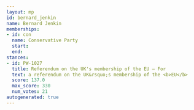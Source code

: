 ```yaml
---
layout: mp
id: bernard_jenkin
name: Bernard Jenkin
memberships:
- id: con
  name: Conservative Party
  start: 
  end: 
stances:
- id: PW-1027
  title: Referendum on the UK's membership of the EU — For
  text: a referendum on the UK&rsquo;s membership of the <b>EU</b>
  score: 137.0
  max_score: 330
  num_votes: 21
autogenerated: true
---
```

